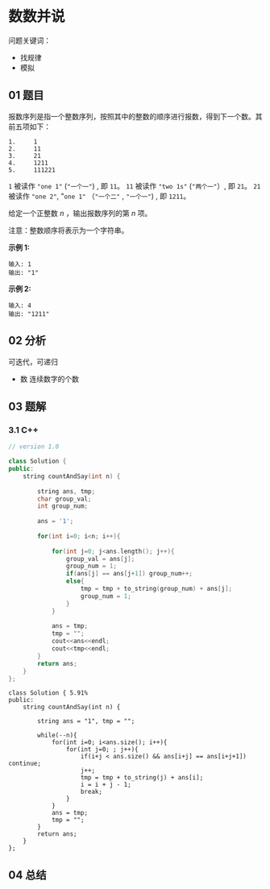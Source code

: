 # 数数并说 

问题关键词：

- 找规律
- 模拟

## 01 题目

报数序列是指一个整数序列，按照其中的整数的顺序进行报数，得到下一个数。其前五项如下：

```
1.     1
2.     11
3.     21
4.     1211
5.     111221
```

`1` 被读作  `"one 1"`  (`"一个一"`) , 即 `11`。
`11` 被读作 `"two 1s"` (`"两个一"`）, 即 `21`。
`21` 被读作 `"one 2"`,  "`one 1"` （`"一个二"` ,  `"一个一"`) , 即 `1211`。

给定一个正整数 *n* ，输出报数序列的第 *n* 项。

注意：整数顺序将表示为一个字符串。

**示例 1:**

```
输入: 1
输出: "1"
```

**示例 2:**

```
输入: 4
输出: "1211"
```

## 02 分析

可迭代，可递归

- 数 连续数字的个数

## 03 题解

### 3.1 C++

```c++
// version 1.0

class Solution {
public:
    string countAndSay(int n) {
        
        string ans, tmp;
        char group_val;
        int group_num;
        
        ans = '1';
        
        for(int i=0; i<n; i++){
            
            for(int j=0; j<ans.length(); j++){
                group_val = ans[j];
                group_num = 1;
                if(ans[j] == ans[j+1]) group_num++;
                else{
                    tmp = tmp + to_string(group_num) + ans[j];
                    group_num = 1;
                }
            }
            
            ans = tmp;
            tmp = "";
            cout<<ans<<endl;
            cout<<tmp<<endl;
        }
        return ans;
    }
};
```

```
class Solution { 5.91%
public:
    string countAndSay(int n) {
        
        string ans = "1", tmp = "";
        
        while(--n){
            for(int i=0; i<ans.size(); i++){
                for(int j=0; ; j++){
                    if(i+j < ans.size() && ans[i+j] == ans[i+j+1]) continue;
                    j++;
                    tmp = tmp + to_string(j) + ans[i];
                    i = i + j - 1;
                    break;
                }
            }
            ans = tmp;
            tmp = "";
        }
        return ans;
    }
};
```

## 04 总结

